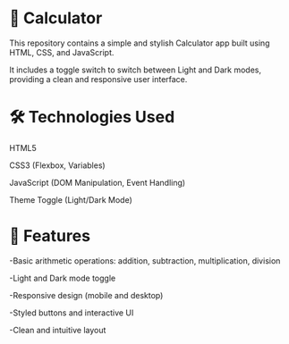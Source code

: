 # 🧮 Calculator

This repository contains a simple and stylish Calculator app built using HTML, CSS, and JavaScript.

It includes a toggle switch to switch between Light and Dark modes, providing a clean and responsive user interface.

# 🛠️ Technologies Used

HTML5

CSS3 (Flexbox, Variables)

JavaScript (DOM Manipulation, Event Handling)

Theme Toggle (Light/Dark Mode)

# 🎯 Features

-Basic arithmetic operations: addition, subtraction, multiplication, division

-Light and Dark mode toggle

-Responsive design (mobile and desktop)

-Styled buttons and interactive UI

-Clean and intuitive layout

